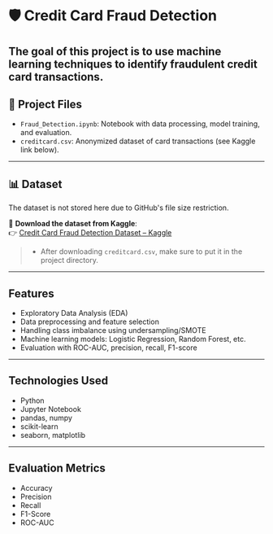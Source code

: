 # 🛡️ Credit Card Fraud Detection

The goal of this project is to use machine learning techniques to identify fraudulent credit card transactions.
---

## 📂 Project Files

- `Fraud_Detection.ipynb`: Notebook with data processing, model training, and evaluation.
- `creditcard.csv`: Anonymized dataset of card transactions (see Kaggle link below).

---

## 📊 Dataset

The dataset is not stored here due to GitHub's file size restriction.

🔗 **Download the dataset from Kaggle**:  
👉 [Credit Card Fraud Detection Dataset – Kaggle](https://www.kaggle.com/mlg-ulb/creditcardfraud)

> * After downloading `creditcard.csv`, make sure to put it in the project directory.

---

## Features

- Exploratory Data Analysis (EDA)
- Data preprocessing and feature selection
- Handling class imbalance using undersampling/SMOTE
- Machine learning models: Logistic Regression, Random Forest, etc.
- Evaluation with ROC-AUC, precision, recall, F1-score

---

## Technologies Used

- Python
- Jupyter Notebook
- pandas, numpy
- scikit-learn
- seaborn, matplotlib

---

## Evaluation Metrics

- Accuracy
- Precision
- Recall
- F1-Score
- ROC-AUC
